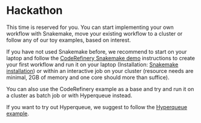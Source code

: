 # Hackathon

This time is reserved for you. You can start implementing your own workflow with Snakemake, move your existing workflow to a cluster or follow any of our toy examples, based on interest.

If you have not used Snakemake before, we recommend to start on your laptop and follow the [CodeRefinery Snakemake demo](https://coderefinery.github.io/reproducible-research/workflow-management/#a-demo) instructions to create your first workflow and run it on your laptop (Installation: [Snakemake installation](https://snakemake.readthedocs.io/en/stable/getting_started/installation.html)) or within an interactive job on your cluster (resource needs are minimal, 2GB of memory and one core should more than suffice).

You can also use the CodeRefinery example as a base and try and run it on a cluster as batch job or with Hyperqueue instead.

If you want to try out Hyperqueue, we suggest to follow the [Hyperqueue example](./Hyperqueue_example.md).